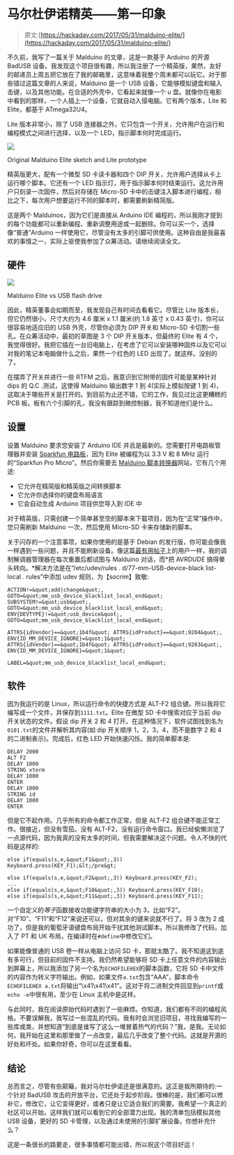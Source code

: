 # 马尔杜伊诺精英——第一印象

> 原文:[https://hackaday.com/2017/05/31/malduino-elite/](https://hackaday.com/2017/05/31/malduino-elite/)

不久前，我写了一篇关于 Malduino 的文章，这是一款基于 Arduino 的开源 BadUSB 设备。我发现这个项目很有趣，所以我注册了一个精英版，果然，友好的邮递员上周五把它放在了我的邮箱里，这意味着我整个周末都可以玩它。对于那些错过这篇文章的人来说，Malduino 是一个 USB 设备，它能够模拟键盘和输入击键，以及其他功能。在合适的外壳中，它看起来就像一个 u 盘。就像你在电影中看到的那样，一个人插上一个设备，它就自动入侵电脑。它有两个版本，Lite 和 Elite，都基于 ATmega32U4。

Lite 版本非常小，除了 USB 连接器之外，它只包含一个开关，允许用户在运行和编程模式之间进行选择，以及一个 LED，指示脚本何时完成运行。

![](../Images/0b029fa6b93219f9fa86d67ead8fb1c6.png)

Original Malduino Elite sketch and Lite prototype

精英版更大，配有一个微型 SD 卡读卡器和四个 DIP 开关，允许用户选择从卡上运行哪个脚本。它还有一个 LED 指示灯，用于指示脚本何时结束运行。这允许用户只刻录一次固件，然后对存储在 Micro-SD 卡中的击键注入脚本进行编程，相比之下，每次用户想要运行不同的脚本时，都需要刷新精简版。

这是两个 Malduinos，因为它们是直接从 Arduino IDE 编程的，所以我刚才提到的每个功能都可以重新编程、重新调整用途或一起删除。你可以买一个，选择像“普通”Arduino 一样使用它，尽管没有太多的引脚可供使用。这种自由是我最喜欢的事情之一，实际上驱使我参加了众筹活动。请继续阅读全文。

## 硬件

![](../Images/b8021c1b52576d9610f828044965a64f.png)

Malduino Elite vs USB flash drive

因此，精英董事会如期而至，我发现自己有时间去看看它。尽管比 Lite 版本长，但它仍然很小，尺寸大约为 4.6 厘米 x 1.1 厘米(约 1.8 英寸 x 0.43 英寸)，你可以很容易地适应旧的 USB 外壳，尽管你必须为 DIP 开关和 Micro-SD 卡切割一些孔。在众筹活动中，最初的草图是 3 个 DIP 开关版本，但最终的 Elite 有 4 个，我觉得很好。我把它插在一台旧电脑上，在考虑了它可以安装哪种固件以及它可以对我的笔记本电脑做什么之后，果然一个红色的 LED 出现了。就这样。没别的了。

在摆弄了开关并进行一些 RTFM 之后，我意识到它附带的固件可能是某种针对 dips 的 Q.C .测试，这使得 Malduino 输出数字 1 到 4(实际上模拟按键 1 到 4)，这取决于哪些开关是打开的。到目前为止还不错，它的工作，我见过比这更糟糕的 PCB 板。板有六个引脚的孔，我没有跟踪到微控制器，我不知道他们是什么。

## 设置

设置 Malduino 要求您安装了 Arduino IDE 并且是最新的。您需要打开电路板管理器并安装 [Sparkfun 电路板](https://raw.githubusercontent.com/sparkfun/Arduino_Boards/master/IDE_Board_Manager/package_sparkfun_index.json)，因为 Elite 被编程为以 3.3 V 和 8 MHz 运行的“Sparkfun Pro Micro”。然后你需要去 [Malduino 脚本转换器](https://malduino.com/converter/)网站，它有几个用途:

*   它允许在精简版和精英版之间转换脚本
*   它允许你选择你的键盘布局语言
*   它会自动生成 Arduino 项目供您导入到 IDE 中

对于精英版，只需创建一个简单甚至空的脚本来下载项目，因为在“正常”操作中，您只需刷新 Malduino 一次，然后使用 Micro-SD 卡来存储新的脚本。

关于闪存的一个注意事项，如果你使用的是基于 Debian 的发行版，你可能会像我一样遇到一些问题，并且不能刷新设备。像这篇[最有用帖子](https://forum.sparkfun.com/viewtopic.php?f=14&t=37680)上的用户一样，我的调制解调器管理器在每次重置后都试图与 Malduino 对话，而*把 AVRDUDE 搞得晕头转向。*解决方法是在“/etc/udev/rules . d/77-mm-USB-device-black list-local . rules”中添加 udev 规则，为【socrim】致敬:

```
ACTION!=&quot;add|change&quot;, GOTO=&quot;mm_usb_device_blacklist_local_end&quot;
SUBSYSTEM!=&quot;usb&quot;, GOTO=&quot;mm_usb_device_blacklist_local_end&quot;
ENV{DEVTYPE}!=&quot;usb_device&quot;, GOTO=&quot;mm_usb_device_blacklist_local_end&quot;

ATTRS{idVendor}==&quot;1b4f&quot; ATTRS{idProduct}==&quot;9204&quot;, ENV{ID_MM_DEVICE_IGNORE}=&quot;1&quot;
ATTRS{idVendor}==&quot;1b4f&quot; ATTRS{idProduct}==&quot;9203&quot;, ENV{ID_MM_DEVICE_IGNORE}=&quot;1&quot;

LABEL=&quot;mm_usb_device_blacklist_local_end&quot;
```

## 软件

因为我运行的是 Linux，所以运行命令的快捷方式是 ALT-F2 组合键。所以我将它编写成一个文件，并保存到`1111.txt`。Elite 在微型 SD 卡中搜索对应于当前 dip 开关状态的文件。假设 dip 开关 2 和 4 打开。在这种情况下，软件试图找到名为`0101.txt`的文件并解析其内容(如 dip 开关顺序 1，2，3，4，而不是数字 2 和 4 的二进制表示)。完成后，红色 LED 开始快速闪烁。我的简单脚本是:

```
DELAY 2000
ALT F2
DELAY 1000
STRING xterm
DELAY 1000
ENTER
DELAY 1000
STRING id
DELAY 1000
ENTER
```

但是它不起作用。几乎所有的命令都工作正常，但是 ALT-F2 组合键不能正常工作。很接近，但没有雪茄。没有 ALT-F2，没有运行命令窗口。我已经偷懒浏览了一点源代码，因为我真的没有太多的时间，但我需要解决这个问题。令人不快的代码是这样的:

```
else if(equals(s,e,&quot;F1&quot;,3)) Keyboard.press(KEY_F1);&lt;/pre&gt;

else if(equals(s,e,&quot;F2&quot;,3)) Keyboard.press(KEY_F2);
...
else if(equals(s,e,&quot;F10&quot;,3)) Keyboard.press(KEY_F10);
else if(equals(s,e,&quot;F11&quot;,3)) Keyboard.press(KEY_F11);
```

一个自定义的*等于*函数接收功能键字符串的大小为 3，比如“F2”。对“F10”、“F11”和“F12”来说还可以，但对其余的键来说就不行了。将 3 改为 2 成功了，但是我的葡萄牙语键盘布局开始干扰其他测试脚本。所以我修改了代码，加入了 PT 和 UK 布局，在编译时在`#define`中修改它们。

如果能像普通的 USB 卷一样从电脑上访问 SD 卡，那就太酷了。我不知道这到底有多可行，但目前的固件不支持。我仍然希望能够将 SD 卡上任意文件的内容输出到屏幕上，所以我添加了另一个名为`ECHOFILEHEX`的脚本函数，它将 SD 卡中文件的内容作为转义字符输出。例如，如果文件`a.txt`包含“AAA”，脚本命令`ECHOFILEHEX a.txt`将输出“\x41\x41\x41”。这对于将二进制文件回显到`printf`或`echo -e`中很有用，至少在 Linux 主机中是这样。

与此同时，我在阅读原始代码时遇到了一些麻烦。你知道，我们都有不同的编程风格。不要误解我，我写过一些混乱的代码。我有时会浏览旧项目，寻找我编写的一些库或类，并想知道“到底是谁写了这么一堆冒着热气的代码？”我，是我。无论如何，我开始在这里和那里做了一点改变，最后几乎改变了整个代码。这就是开源的好处和坏处。如果你好奇，你可以在这里看看。

## 结论

总而言之，尽管有些颠簸，我对马尔杜伊诺还是很满意的。这正是我所期待的:一个针对 BadUSB 攻击的开放平台，它还处于起步阶段。很棒的是，我们都可以修补它，修改它，让它变得更好，或者只是让它适合我们的需要。我希望一个真正的社区可以开始，这样我们就可以看到它的全部潜力出现。我的清单包括模拟其他 USB 设备，更好的 SD 卡管理，以及通过未使用的引脚扩展设备。你想补充什么？

这是一条很长的路要走，很多事情都可能出错，所以祝这个项目好运！